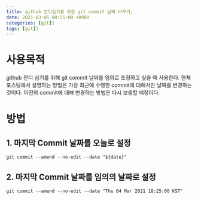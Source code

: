 ```yaml
---
title: github 잔디심기를 위한 git commit 날짜 바꾸기, 
date: 2021-03-05 08:55:00 +0900
categories: [git]]
tags: [git]]
---
```


# 사용목적

github 잔디 심기를 위해 git commit 날짜를 임의로 조정하고 싶을 때 사용한다.
현재 포스팅에서 설명하는 방법은 가장 최근에 수행한 commit에 대해서만 날짜를 변경하는 것이다.
이전의 commit에 대해 변경하는 방법은 다시 보충할 예정이다.

# 방법

## 1. 마지막 Commit 날짜를 오늘로 설정

`git commit --amend --no-edit --date "${date}"`

## 2. 마지막 Commit 날짜를 임의의 날짜로 설정

`git commit --amend --no-edit --date "Thu 04 Mar 2021 18:25:00 KST"`

